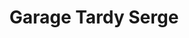 ---
title: "Garage Tardy Serge"
url: /saint-alban-des-villards/garage-tardy-serge/
shop: Autowerkstatt
---